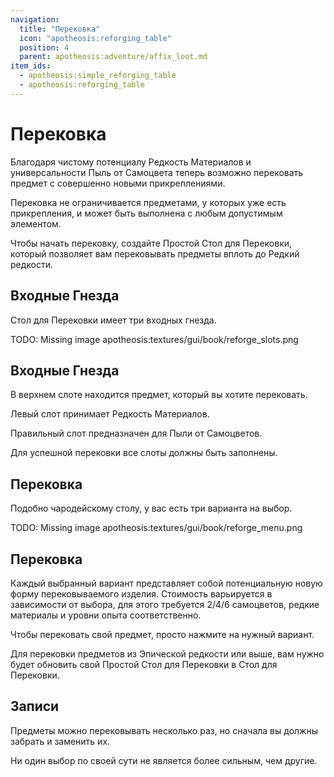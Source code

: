 ```yaml
---
navigation:
  title: "Перековка"
  icon: "apotheosis:reforging_table"
  position: 4
  parent: apotheosis:adventure/affix_loot.md
item_ids:
  - apotheosis:simple_reforging_table
  - apotheosis:reforging_table
---
```


# Перековка

Благодаря чистому потенциалу <Color id="blue">Редкость Материалов</Color> и универсальности <Color id="blue">Пыль от Самоцвета</Color> теперь возможно перековать предмет с совершенно новыми прикреплениями.

Перековка не ограничивается предметами, у которых уже есть прикрепления, и может быть выполнена с любым допустимым элементом.

Чтобы начать перековку, создайте <Color hex="#5555FF">Простой Стол для Перековки</Color>, который позволяет вам перековывать предметы вплоть до <Color hex="#5555FF">Редкий</Color> редкости.

<Recipe id="apotheosis:simple_reforging_table" />

## Входные Гнезда

Стол для Перековки имеет три входных гнезда.

TODO: Missing image apotheosis:textures/gui/book/reforge_slots.png

## Входные Гнезда

В верхнем слоте находится предмет, который вы хотите перековать.

Левый слот принимает <Color id="blue">Редкость Материалов</Color>.

Правильный слот предназначен для Пыли от Самоцветов.

Для успешной перековки все слоты должны быть заполнены.

## Перековка

Подобно чародейскому столу, у вас есть три варианта на выбор.

TODO: Missing image apotheosis:textures/gui/book/reforge_menu.png

## Перековка

Каждый выбранный вариант представляет собой потенциальную новую форму перековываемого изделия. Стоимость варьируется в зависимости от выбора, для этого требуется 2/4/6 самоцветов, редкие материалы и уровни опыта соответственно.

Чтобы перековать свой предмет, просто нажмите на нужный вариант.

Для перековки предметов из <Color hex="#BB00BB">Эпической</Color> редкости или выше, вам нужно будет обновить свой <Color hex="#5555FF">Простой Стол для Перековки</Color> в <Color hex="#BB00BB">Стол для Перековки</Color>.

<Recipe id="apotheosis:reforging_table" />

## Записи

Предметы можно перековывать несколько раз, но сначала вы должны забрать и заменить их.

Ни один выбор по своей сути не является более сильным, чем другие.

